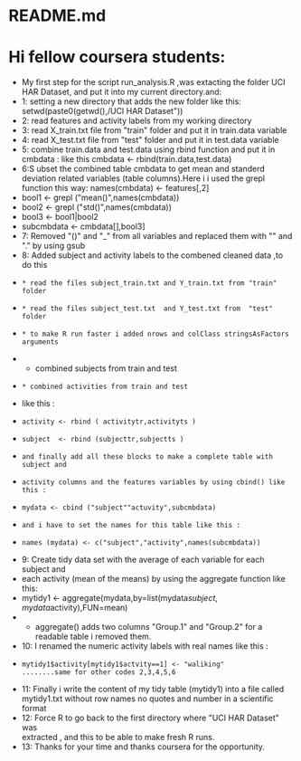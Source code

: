 # README.md 
#  Hi fellow coursera students:
*  My first step for the script run_analysis.R ,was extacting the folder UCI HAR Dataset, and put it into  my current directory.and:
* 1: setting a new directory that adds the new folder like this:
     setwd(paste0(getwd(),/UCI HAR Dataset"))
* 2: read features and activity labels from my working directory
* 3: read X_train.txt file from "train" folder and put it in train.data variable
* 4: read X_test.txt  file from "test"  folder and put it in test.data  variable
* 5: combine train.data and test.data using rbind function and put it in cmbdata :
    like this  cmbdata <- rbind(train.data,test.data)
* 6:S ubset the combined table cmbdata to get mean and standerd deviation related 
    variables (table columns).Here i i used the grepl function this way:
    names(cmbdata) <- features[,2]
*    bool1 <- grepl ("mean()",names(cmbdata))
*   bool2 <- grepl ("std()",names(cmbdata))
*   bool3 <- bool1|bool2
*   subcmbdata <- cmbdata[],bool3]
* 7: Removed "()" and "_" from all variables and replaced them with "" and "." by 
    using gsub
* 8: Added subject and activity labels to the combened cleaned data ,to do this 
*     * read the files subject_train.txt and Y_train.txt from "train" folder
*     * read the files subject_test.txt  and Y_test.txt from  "test" folder
*     * to make R run faster i added nrows and colClass stringsAsFactors arguments
*    * combined subjects from train and test
*     * combined activities from train and test
*    like this :
*     activity <- rbind ( activitytr,activityts )
*     subject  <- rbind (subjecttr,subjectts )
*     and finally add all these blocks to make a complete table with subject and   
*     activity columns and the features variables by using cbind() like this :
*     mydata <- cbind ("subject""actuvity",subcmbdata)
*     and i have to set the names for this table like this :
*     names (mydata) <- c("subject","activity",names(subcmbdata))
       
* 9: Create tidy data set with the average of each variable for each subject and 
*    each activity (mean of the means) by using the aggregate function like this:
*    mytidy1 <- aggregate(mydata,by=list(mydata$subject,mydata$activity),FUN=mean)
*    * aggregate() adds two columns "Group.1" and "Group.2" for a readable table i 
     removed them.
* 10: I renamed the numeric activity labels with real names like this :
*     mytidy1$activity[mytidy1$actvity==1] <- "waliking"
      ........same for other codes 2,3,4,5,6 
* 11: Finally i write the content of my tidy table (mytidy1) into a file called 
      mytidy1.txt without row names no quotes and number in a scientific format
* 12: Force R to go back to the first directory where "UCI HAR Dataset" was   
      extracted , and this to be able to make fresh R runs.
* 13: Thanks for your time and thanks coursera for the opportunity.    
 
      
  
     
    
     
     
    